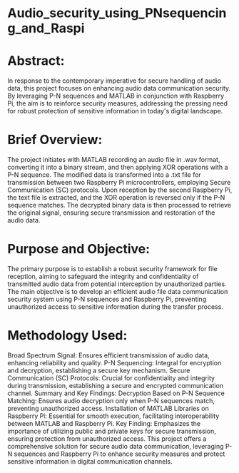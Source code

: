 # Audio_security_using_PNsequencing_and_Raspi
# Abstract:
In response to the contemporary imperative for secure handling of audio data, this project focuses on enhancing audio data communication security. By leveraging P-N sequences and MATLAB in conjunction with Raspberry Pi, the aim is to reinforce security measures, addressing the pressing need for robust protection of sensitive information in today's digital landscape.

# Brief Overview:
The project initiates with MATLAB recording an audio file in .wav format, converting it into a binary stream, and then applying XOR operations with a P-N sequence. The modified data is transformed into a .txt file for transmission between two Raspberry Pi microcontrollers, employing Secure Communication (SC) protocols. Upon reception by the second Raspberry Pi, the text file is extracted, and the XOR operation is reversed only if the P-N sequence matches. The decrypted binary data is then processed to retrieve the original signal, ensuring secure transmission and restoration of the audio data.

# Purpose and Objective:
The primary purpose is to establish a robust security framework for file reception, aiming to safeguard the integrity and confidentiality of transmitted audio data from potential interception by unauthorized parties. The main objective is to develop an efficient audio file data communication security system using P-N sequences and Raspberry Pi, preventing unauthorized access to sensitive information during the transfer process.

# Methodology Used:
Broad Spectrum Signal: Ensures efficient transmission of audio data, enhancing reliability and quality.
P-N Sequencing: Integral for encryption and decryption, establishing a secure key mechanism.
Secure Communication (SC) Protocols: Crucial for confidentiality and integrity during transmission, establishing a secure and encrypted communication channel.
Summary and Key Findings:
Decryption Based on P-N Sequence Matching: Ensures audio decryption only when P-N sequences match, preventing unauthorized access.
Installation of MATLAB Libraries on Raspberry Pi: Essential for smooth execution, facilitating interoperability between MATLAB and Raspberry Pi.
Key Finding: Emphasizes the importance of utilizing public and private keys for secure transmission, ensuring protection from unauthorized access.
This project offers a comprehensive solution for secure audio data communication, leveraging P-N sequences and Raspberry Pi to enhance security measures and protect sensitive information in digital communication channels.
